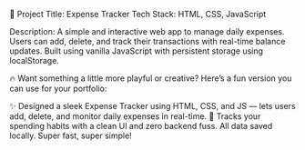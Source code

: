 💼 Project Title: Expense Tracker
Tech Stack: HTML, CSS, JavaScript

Description:
A simple and interactive web app to manage daily expenses. Users can add, delete, and track their transactions with real-time balance updates. Built using vanilla JavaScript with persistent storage using localStorage.

🔥 Want something a little more playful or creative?
Here’s a fun version you can use for your portfolio:

✨ Designed a sleek Expense Tracker using HTML, CSS, and JS — lets users add, delete, and monitor daily expenses in real-time. 💸 Tracks your spending habits with a clean UI and zero backend fuss. All data saved locally. Super fast, super simple!

